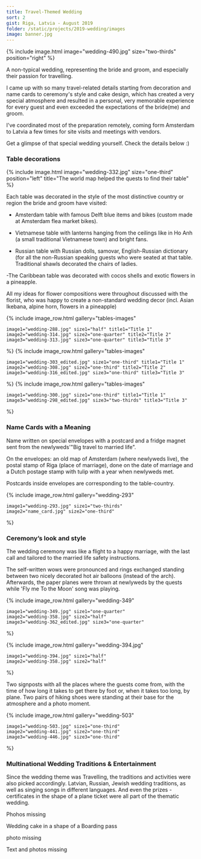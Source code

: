 ```yaml
---
title: Travel-Themed Wedding
sort: 2
gist: Riga, Latvia - August 2019
folder: /static/projects/2019-wedding/images
image: banner.jpg
---
```


{% 
include image.html 
    image="wedding-490.jpg" 
    size="two-thirds" 
    position="right" 
%}

A non-typical wedding, representing the bride and groom, and especially their passion for travelling.

I came up with so many travel-related details starting from decoration and name cards to ceremony's style and cake design, which has created a very special atmosphere and resulted in a personal, very memorable experience for every guest and even exceeded the expectations of the bride(me) and groom.

I've coordinated most of the preparation remotely, coming form Amsterdam to Latvia a few times for site visits and meetings with vendors.

Get a glimpse of that special wedding yourself. Check the details below :)

### Table decorations

{% include image.html 
    image="wedding-332.jpg" 
    size="one-third"
    position="left"
    title="The world map helped the quests to find their table"
%}

Each table was decorated in the style of the most distinctive country or region the bride and groom have visited:

- Amsterdam table with famous Delft blue items and bikes (custom made at Amsterdam flea market bikes).

- Vietnamese table with lanterns hanging from the ceilings like in Ho Anh (a small traditional Vietnamese town) and bright fans.

- Russian table with Russian dolls, samovar, English-Russian dictionary (for all the non-Russian speaking guests who were seated at that table. Traditional shawls decorated the chairs of ladies.

-The Caribbean table was decorated with cocos shells and exotic flowers in a pineapple.

All my ideas for flower compositions were throughout discussed with the florist, who was happy to create a non-standard wedding decor (incl. Asian Ikebana, alpine horn, flowers in a pineapple)

{% include image_row.html
    gallery="tables-images"
     
    image1="wedding-288.jpg" size1="half" title1="Title 1"
    image2="wedding-314.jpg" size2="one-quarter" title2="Title 2"
    image3="wedding-313.jpg" size3="one-quarter" title3="Title 3"
%}
{% include image_row.html
    gallery="tables-images"
     
    image1="wedding-303_edited.jpg" size1="one-third" title1="Title 1"
    image2="wedding-308.jpg" size2="one-third" title2="Title 2"
    image3="wedding-316_edited.jpg" size3="one-third" title3="Title 3"
%}
{% include image_row.html
    gallery="tables-images"
     
    image1="wedding-300.jpg" size1="one-third" title1="Title 1"
    image3="wedding-298_edited.jpg" size3="two-thirds" title3="Title 3"
%}

### Name Cards with a Meaning

Name written on special envelopes with a postcard and a fridge magnet sent from the newlyweds'"Big travel to married life".

On the envelopes: an old map of Amsterdam (where newlyweds live), the postal stamp of Riga (place of marriage), done on the date of marriage and a Dutch postage stamp with tulip with a year when newlyweds met.

Postcards inside envelopes are corresponding to the table-country.

{% include image_row.html
    gallery="wedding-293"
     
    image1="wedding-293.jpg" size1="two-thirds"
    image2="name_card.jpg" size2="one-third"
%}

### Ceremony’s look and style

The wedding ceremony was like a flight to a happy marriage, with the last call and tailored to the married life safety instructions.

The self-written wows were pronounced and rings exchanged standing between two nicely decorated hot air balloons (instead of the arch). 
Afterwards, the paper planes were thrown at newlyweds by the quests while 'Fly me To the Moon' song was playing.

{% include image_row.html
    gallery="wedding-349"
     
    image1="wedding-349.jpg" size1="one-quarter"
    image2="wedding-358.jpg" size2="half"
    image3="wedding-362_edited.jpg" size3="one-quarter"
%}

{% include image_row.html
    gallery="wedding-394.jpg"
     
    image1="wedding-394.jpg" size1="half"
    image2="wedding-358.jpg" size2="half"
%}

Two signposts with all the places where the guests come from, with the time of how long it takes to get there by foot or, when it takes too long, by plane. 
Two pairs of hiking shoes were standing at their base for the atmosphere and a photo moment.

{% include image_row.html
    gallery="wedding-503"
     
    image1="wedding-503.jpg" size1="one-third"
    image2="wedding-441.jpg" size2="one-third"
    image3="wedding-446.jpg" size3="one-third"
%}

### Multinational Wedding Traditions & Entertainment

Since the wedding theme was Travelling, the traditions and activities were also picked accordingly. 
Latvian, Russian, Jewish wedding traditions, as well as singing songs in different languages. And even the prizes - certificates in the shape of a plane ticket were all part of the thematic wedding.

Phohos missing

Wedding cake in a shape of a Boarding pass

photo missing


Text and photos missing
